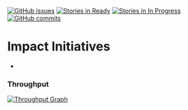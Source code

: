 [![GitHub issues](https://img.shields.io/github/issues/joanaz/impact-initiatives.svg?style=plastic)](https://github.com/joanaz/impact-initiatives/issues)
[![Stories in Ready](https://badge.waffle.io/joanaz/impact-initiatives.png?label=ready&title=Ready)](https://waffle.io/joanaz/impact-initiatives)
[![Stories in In Progress](https://badge.waffle.io/joanaz/impact-initiatives.svg?label=In%20Progress&title=In%20Progress)](https://waffle.io/joanaz/impact-initiatives) 
[![GitHub commits](https://img.shields.io/github/commits-since/joanaz/impact-initiatives/0.0.1.svg?style=plastic)](https://github.com/joanaz/impact-initiatives/commits/master)

# Impact Initiatives

-
### Throughput
[![Throughput Graph](https://graphs.waffle.io/joanaz/impact-initiatives/throughput.svg)](https://waffle.io/joanaz/impact-initiatives/metrics)


